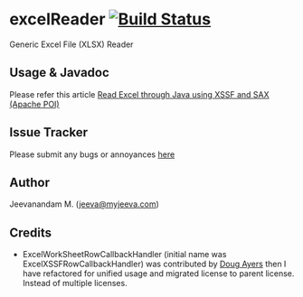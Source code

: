 excelReader [![Build Status](https://travis-ci.org/jeevatkm/excelReader.svg?branch=master)](https://travis-ci.org/jeevatkm/excelReader)
===========

Generic Excel File (XLSX) Reader

Usage & Javadoc
---------------
Please refer this article [Read Excel through Java using XSSF and SAX (Apache POI)][1]

Issue Tracker
-------------
Please submit any bugs or annoyances [here][3]

Author
------
Jeevanandam M. (jeeva@myjeeva.com)

Credits
-------
* ExcelWorkSheetRowCallbackHandler (initial name was ExcelXSSFRowCallbackHandler) was contributed by [Doug Ayers][2] then I have refactored for unified usage and migrated license to parent license. Instead of multiple licenses.


[1]: http://myjeeva.com/read-excel-through-java-using-xssf-and-sax-apache-poi.html 
[2]: https://github.com/DouglasCAyers
[3]: https://github.com/jeevatkm/excelReader/issues
